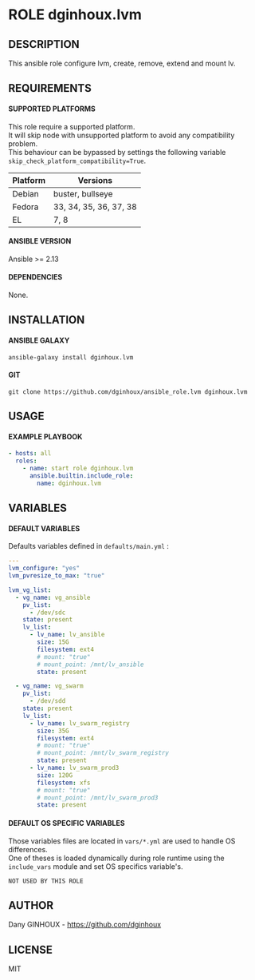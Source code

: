 # ROLE dginhoux.lvm



## DESCRIPTION

This ansible role configure lvm, create, remove, extend and mount lv.



## REQUIREMENTS

#### SUPPORTED PLATFORMS

This role require a supported platform.<br />
It will skip node with unsupported platform to avoid any compatibility problem.<br />
This behaviour can be bypassed by settings the following variable `skip_check_platform_compatibility=True`.

| Platform | Versions |
|----------|----------|
| Debian | buster, bullseye |
| Fedora | 33, 34, 35, 36, 37, 38 |
| EL | 7, 8 |

#### ANSIBLE VERSION

Ansible >= 2.13

#### DEPENDENCIES

None.



## INSTALLATION

#### ANSIBLE GALAXY

```shell
ansible-galaxy install dginhoux.lvm
```
#### GIT

```shell
git clone https://github.com/dginhoux/ansible_role.lvm dginhoux.lvm
```


## USAGE

#### EXAMPLE PLAYBOOK

```yaml
- hosts: all
  roles:
    - name: start role dginhoux.lvm
      ansible.builtin.include_role:
        name: dginhoux.lvm
```


## VARIABLES

#### DEFAULT VARIABLES

Defaults variables defined in `defaults/main.yml` : 

```yaml
---
lvm_configure: "yes"
lvm_pvresize_to_max: "true"

lvm_vg_list:
  - vg_name: vg_ansible
    pv_list:
      - /dev/sdc
    state: present
    lv_list:
      - lv_name: lv_ansible
        size: 15G
        filesystem: ext4
        # mount: "true"
        # mount_point: /mnt/lv_ansible
        state: present

  - vg_name: vg_swarm
    pv_list:
      - /dev/sdd
    state: present
    lv_list:
      - lv_name: lv_swarm_registry
        size: 35G
        filesystem: ext4
        # mount: "true"
        # mount_point: /mnt/lv_swarm_registry
        state: present
      - lv_name: lv_swarm_prod3
        size: 120G
        filesystem: xfs
        # mount: "true"
        # mount_point: /mnt/lv_swarm_prod3
        state: present
```

#### DEFAULT OS SPECIFIC VARIABLES

Those variables files are located in `vars/*.yml` are used to handle OS differences.<br />
One of theses is loaded dynamically during role runtime using the `include_vars` module and set OS specifics variable's.

`NOT USED BY THIS ROLE`


## AUTHOR

Dany GINHOUX - https://github.com/dginhoux



## LICENSE

MIT
